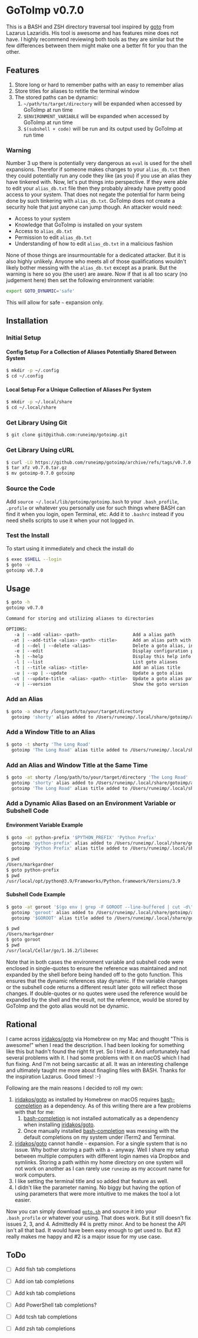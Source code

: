 GoToImp v0.7.0
==============

This is a BASH and ZSH directory traversal tool inspired by [goto][iridakos/goto - GitHub] from Lazarus Lazaridis. His tool is awesome and has features mine does not have. I highly recommend reviewing both tools as they are similar but the few differences between them might make one a better fit for you than the other.


Features
--------

1. Store long or hard to remember paths with an easy to remember alias
2. Store titles for aliases to retitle the terminal window
3. The stored paths can be dynamic:
	1. `~/path/to/target/directory` will be expanded when accessed by GoToImp at run time
	2. `$ENVIRONMENT_VARIABLE` will be expanded when accessed by GoToImp at run time
	3. `$(subshell + code)` will be run and its output used by GoToImp at run time


### Warning

Number 3 up there is potentially very dangerous as `eval` is used for the shell expansions. Therefor if someone makes changes to your `alias_db.txt` then they could potentially run any code they like (as you) if you use an alias they have tinkered with. Now, let's put things into perspective. If they were able to edit your `alias_db.txt` file then they probably already have pretty good access to your system. That does not negate the potential for harm being done by such tinkering with `alias_db.txt`. GoToImp does not create a security hole that just anyone can jump though. An attacker would need:

* Access to your system
* Knowledge that GoToImp is installed on your system
* Access to `alias_db.txt`
* Permission to edit `alias_db.txt`
* Understanding of how to edit `alias_db.txt` in a malicious fashion

None of those things are insurmountable for a dedicated attacker. But it is also highly unlikely. Anyone who meets all of those qualifications wouldn't likely bother messing with the `alias_db.txt` except as a prank. But the warning is here so you (the user) are aware. Now if that is all too scary (no judgement here) then set the following environment variable:

```bash
export GOTO_DYNAMIC='safe'
```

This will allow for safe `~` expansion only.


Installation
------------

### Initial Setup


#### Config Setup For a Collection of Aliases Potentially Shared Between System

```bash
$ mkdir -p ~/.config
$ cd ~/.config
```


#### Local Setup For a Unique Collection of Aliases Per System

```bash
$ mkdir -p ~/.local/share
$ cd ~/.local/share
```


### Get Library Using Git

```bash
$ git clone git@github.com:runeimp/gotoimp.git
```


### Get Library Using cURL

```bash
$ curl -LO https://github.com/runeimp/gotoimp/archive/refs/tags/v0.7.0.tar.gz
$ tar xfz v0.7.0.tar.gz
$ mv gotoimp-0.7.0 gotoimp
```


### Source the Code

Add `source ~/.local/lib/gotoimp/gotoimp.bash` to your `.bash_profile`, `.profile` or whatever you personally use for such things where BASH can find it when you login, open Terminal, etc. Add it to `.bashrc` instead if you need shells scripts to use it when your not logged in.


### Test the Install

To start using it immediately and check the install do

```bash
$ exec $SHELL --login
$ goto -v
gotoimp v0.7.0
```


Usage
-----

```bash
$ goto -h
gotoimp v0.7.0

Command for storing and utilizing aliases to directories

OPTIONS:
   -a | --add <alias> <path>                    Add a alias path
  -at | --add-title <alias> <path> <title>      Add an alias path with title
   -d | --del | --delete <alias>                Delete a goto alias, including title if present
   -e | --edit                                  Display configuration paths for editing
   -h | --help                                  Display this help info
   -l | --list                                  List goto aliases
   -t | --title <alias> <title>                 Add an alias title
   -u | --up | --update                         Update a goto alias
  -ut | --update-title  <alias> <path> <title>  Update a goto alias path with title
   -v | --version                               Show the goto version

```


### Add an Alias

```bash
$ goto -a shorty /long/path/to/your/target/directory
  gotoimp 'shorty' alias added to /Users/runeimp/.local/share/gotoimp/alias_db.txt
```


### Add a Window Title to an Alias

```bash
$ goto -t shorty 'The Long Road'
  gotoimp 'The Long Road' alias title added to /Users/runeimp/.local/share/gotoimp/title_db.txt
```


### Add an Alias and Window Title at the Same Time

```bash
$ goto -at shorty /long/path/to/your/target/directory 'The Long Road'
  gotoimp 'shorty' alias added to /Users/runeimp/.local/share/gotoimp/alias_db.txt
  gotoimp 'The Long Road' alias title added to /Users/runeimp/.local/share/gotoimp/title_db.txt
```


### Add a Dynamic Alias Based on an Environment Variable or Subshell Code

#### Environment Variable Example

```bash
$ goto -at python-prefix '$PYTHON_PREFIX' 'Python Prefix'
  gotoimp 'python-prefix' alias added to /Users/runeimp/.local/share/gotoimp/alias_db.txt
  gotoimp 'Python Prefix' alias title added to /Users/runeimp/.local/share/gotoimp/title_db.txt
```

```bash
$ pwd
/Users/markgardner
$ goto python-prefix
$ pwd
/usr/local/opt/python@3.9/Frameworks/Python.framework/Versions/3.9
```

#### Subshell Code Example

```bash
$ goto -at goroot '$(go env | grep -F GOROOT --line-buffered | cut -d\" -f2)' '$GOROOT'
  gotoimp 'goroot' alias added to /Users/runeimp/.local/share/gotoimp/alias_db.txt
  gotoimp '$GOROOT' alias title added to /Users/runeimp/.local/share/gotoimp/title_db.txt
```

```bash
$ pwd
/Users/markgardner
$ goto goroot
$ pwd
/usr/local/Cellar/go/1.16.2/libexec
```

Note that in both cases the environment variable and subshell code were enclosed in single-quotes to ensure the reference was maintained and not expanded by the shell before being handed off to the goto function. This ensures that the dynamic references stay dynamic. If the variable changes or the subshell code returns a different result later goto will reflect those changes. If double-quotes or no quotes were used the reference would be expanded by the shell and the result, not the reference, would be stored by GoToImp and the goto alias would not be dynamic.


Rational
--------

I came across [iridakos/goto][iridakos/goto - GitHub] via Homebrew on my Mac and thought "This is awesome!" when I read the description. I had been looking for something like this but hadn't found the right fit yet. So I tried it. And unfortunately had several problems with it. I had some problems with it on macOS which I had fun fixing. And I'm not being sarcastic at all. It was an interesting challenge and ultimately taught me more about finagling files with BASH. Thanks for the inspiration Lazarus. Good times! :-)

Following are the main reasons I decided to roll my own:

1. [iridakos/goto][iridakos/goto - GitHub] as installed by Homebrew on macOS requires [bash-completion][scop/bash-completion - GitHub] as a dependency. As of this writing there are a few problems with that for me:
	1. [bash-completion][scop/bash-completion - GitHub] is not installed automatically as a dependency when installing [iridakos/goto][iridakos/goto - GitHub].
	2. Once manually installed [bash-completion][scop/bash-completion - GitHub] was messing with the default completions on my system under iTerm2 and Terminal.
2. [iridakos/goto][iridakos/goto - GitHub] cannot handle `~` expansion. For a single system that is no issue. Why bother storing a path with a `~` anyway. Well I share my setup between multiple computers with different login names via Dropbox and symlinks. Storing a path within my home directory on one system will not work on another as I can rarely use `runeimp` as my account name for work computers.
3. I like setting the terminal title and so added that feature as well.
4. I didn't like the parameter naming. No biggy but having the option of using parameters that were more intuitive to me makes the tool a lot easier.

Now you can simply download [`goto.sh`][iridakos/goto - GitHub] and source it into your `.bash_profile` or whatever your using. That does work. But it still doesn't fix issues 2, 3, and 4. Admittedly #4 is pretty minor. And to be honest the API isn't all that bad. It would have been easy enough to get used to. But #3 really makes me happy and #2 is a major issue for my use case.


ToDo
----

* [ ] Add fish tab completions
* [ ] Add ion tab completions
* [ ] Add ksh tab completions
* [ ] Add PowerShell tab completions?
* [ ] Add tcsh tab completions
* [ ] Add zsh tab completions




[iridakos/goto - GitHub]: https://github.com/iridakos/goto
[scop/bash-completion - GitHub]: https://github.com/scop/bash-completion
[How to make PowerShell tab completion work like Bash]: https://stackoverflow.com/questions/8264655/how-to-make-powershell-tab-completion-work-like-bash
